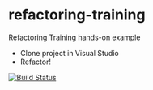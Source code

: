 # refactoring-training
Refactoring Training hands-on example

* Clone project in Visual Studio
* Refactor!

[![Build Status](https://travis-ci.org/bkraitberg/refactoring-training-2.0.svg?branch=master)](https://travis-ci.org/bkraitberg/refactoring-training-2.0)
